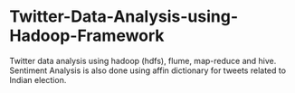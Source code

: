 # Twitter-Data-Analysis-using-Hadoop-Framework
Twitter data analysis using hadoop (hdfs), flume, map-reduce and hive. Sentiment Analysis is also done using affin dictionary for tweets related to Indian election. 
